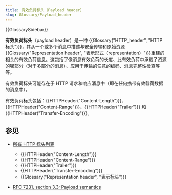 ```yaml
---
title: 有效负荷标头（Payload header）
slug: Glossary/Payload_header
---
```


{{GlossarySidebar}}

**有效负荷标头**（payload header）是一种 {{Glossary("HTTP_header", "HTTP 标头")}}，其从一个或多个消息中描述与安全传输和原始资源{{Glossary("Representation header", "表示形式（representation）")}}重建的相关的有效负荷信息。这包括了像消息有效负荷的长度、此有效负荷中承载了资源的哪部分（对于多部分的消息）、应用于传输的任意的编码、消息完整性检查等等。

有效负荷标头可能存在于 HTTP 请求和响应消息中（即在任何携带有效载荷数据的消息中）。

有效负荷标头包括：{{HTTPHeader("Content-Length")}}、{{HTTPHeader("Content-Range")}}、{{HTTPHeader("Trailer")}} 和 {{HTTPHeader("Transfer-Encoding")}}。

## 参见

- [所有 HTTP 标头列表](/zh-CN/docs/Web/HTTP/Headers)

  - {{HTTPHeader("Content-Length")}}
  - {{HTTPHeader("Content-Range")}}
  - {{HTTPHeader("Trailer")}}
  - {{HTTPHeader("Transfer-Encoding")}}
  - {{Glossary("Representation header", "表示标头")}}

- [RFC 7231, section 3.3: Payload semantics](https://datatracker.ietf.org/doc/html/rfc7231#section-3.3)
